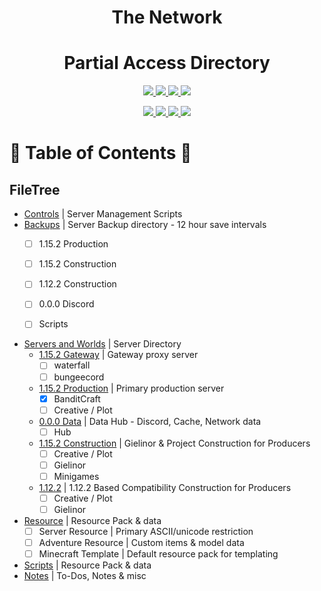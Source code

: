<p>
    <h1 align=center> 
        The Network 
    </h2>
    <h1 align=center> 
        Partial Access Directory 
    </h2>
</p>
<p align=center>
    <!--- License ---->
    <a href=https://github.com/BehrRiley/The-Network>
        <img src=https://img.shields.io/github/license/BehrRiley/The-Network.svg?logo=read-the-docs>
    </a>
    <!--- PayPal ---->
    <a href=https://www.paypal.com/paypalme2/BearRiley>
        <img src=https://img.shields.io/badge/Donate-PayPal-green.svg?logo=PayPal>
    </a>
    <!--- Discord Activity ---->
    <a href=https://discord.gg/4beFHHv>
        <img src=https://img.shields.io/discord/481711026962694146?logo=discord>
    </a>
    <!--- DynMap ---->
    <a href=>
        <img src=https://img.shields.io/website?logo=openstreetmap&down_color=lightgrey&down_message=Offline&label=Dynmap&up_message=Online&url=http%3A%2F%2F76.119.243.194%3A8123%2Findex.html>
    </a>
</p>
<p align=center>
    <!--- Bug Tracker ---->
    <a href=https://github.com/BehrRiley/The-Network/labels/Bork>
        <img src=https://img.shields.io/github/issues-raw/BehrRiley/The-Network/Bork?logo=symantec&label=Bugs>
    </a>
    <!--- Feature Requests ---->
    <a href=https://github.com/BehrRiley/The-Network/issues?q=is%3Aopen+is%3Aissue+label%3A%22Feature+Request%22>
        <img src=https://img.shields.io/github/issues-raw/BehrRiley/The-Network/Feature%20Request?logo=google-keep&label=Feature%20Requests>
    </a>
    <!--- Commit Activity ---->
    <a href=https://github.com/BehrRiley/The-Network/pulse>
        <img src=https://img.shields.io/github/commit-activity/m/BehrRiley/The-Network?logo=read-the-docs>
    </a>
    <!--- Languages ---->
    <img src=https://img.shields.io/github/languages/count/BehrRiley/The-Network?logo=read-the-docs>
</p>
<!---
[![License](https://img.shields.io/github/license/BehrRiley/The-Network.svg?logo=read-the-docs)](https://github.com/BehrRiley/The-Network)
[![PayPal](https://img.shields.io/badge/Donate-PayPal-green.svg?logo=PayPal)](https://www.paypal.com/paypalme2/BearRiley)
[![DiscordActivity](https://img.shields.io/discord/481711026962694146?logo=discord)](https://discord.gg/4beFHHv)
[![Dynmap](https://img.shields.io/website?down_color=lightgrey&down_message=Offline&label=Dynmap&up_message=Online&url=http%3A%2F%2F76.119.243.194%3A8123%2Findex.html)](http://76.119.243.194:8123/index.html)
![Languages](https://img.shields.io/github/languages/count/BehrRiley/The-Network)
[![Pulse](https://img.shields.io/github/commit-activity/m/BehrRiley/The-Network)](https://github.com/BehrRiley/The-Network/pulse)
[![FeatureRequests](https://img.shields.io/github/issues/BehrRiley/The-Network/Feature&20Request?label=Feature%20Requests)](https://github.com/BehrRiley/The-Network/issues?q=is%3Aopen+is%3Aissue+label%3A%22Feature+Request%22) --->


# :taco: Table of Contents :taco:
## FileTree
- [Controls](.control) | Server Management Scripts
- [Backups](.backups) | Server Backup directory - 12 hour save intervals
    - [ ] 1.15.2 Production
   
    - [ ] 1.15.2 Construction
    - [ ] 1.12.2 Construction
    - [ ] 0.0.0 Discord
    - [ ] Scripts
- [Servers and Worlds](Servers) | Server Directory
    - [1.15.2 Gateway](Servers\1.15.2%20Gateway) | Gateway proxy server
        - [ ] waterfall
        - [ ] bungeecord
    - [1.15.2 Production](Servers\1.15.2%20Production) | Primary production server
        - [x] BanditCraft
        - [ ] Creative / Plot
    - [0.0.0 Data](0.0.0%20Data) | Data Hub - Discord, Cache, Network data
        - [ ] Hub
    - [1.15.2 Construction](Servers\1.15.2%20Construction) | Gielinor & Project Construction for Producers
        - [ ] Creative / Plot
        - [ ] Gielinor
        - [ ] Minigames
    - [1.12.2](Servers\1.12.2%20Construction) | 1.12.2 Based Compatibility Construction for Producers
        - [ ] Creative / Plot
        - [ ] Gielinor
- [Resource](Resource) | Resource Pack & data
    - [ ] Server Resource | Primary ASCII/unicode restriction
    - [ ] Adventure Resource | Custom items & model data
    - [ ] Minecraft Template | Default resource pack for templating
- [Scripts](Scripts) | Resource Pack & data
- [Notes](Notes) | To-Dos, Notes & misc
        
